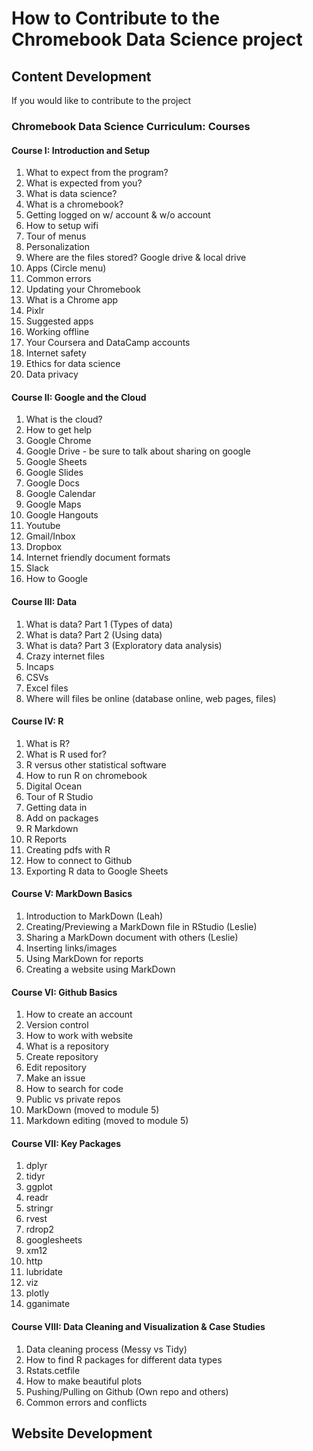 # How to Contribute to the Chromebook Data Science project

## Content Development
If you would like to contribute to the project 



### Chromebook Data Science Curriculum: Courses
#### Course I: Introduction and Setup
1. What to expect from the program?
2. What is expected from you?
3. What is data science?
4. What is a chromebook?
5. Getting logged on w/ account & w/o account
6. How to setup wifi
7. Tour of menus
8. Personalization
9. Where are the files stored? Google drive & local drive
10. Apps (Circle menu)
11. Common errors
12. Updating your Chromebook
13. What is a Chrome app
14. Pixlr
15. Suggested apps
16. Working offline
17. Your Coursera and DataCamp accounts
18. Internet safety
19. Ethics for data science
20. Data privacy

#### Course II: Google and the Cloud
1. What is the cloud?
2. How to get help
3. Google Chrome
4. Google Drive - be sure to talk about sharing on google
5. Google Sheets
6. Google Slides
7. Google Docs
8. Google Calendar
9. Google Maps
10. Google Hangouts
11. Youtube
12. Gmail/Inbox
13. Dropbox
14. Internet friendly document formats
15. Slack
16. How to Google

#### Course III: Data
1. What is data? Part 1 (Types of data)
2. What is data? Part 2 (Using data)
3. What is data? Part 3 (Exploratory data analysis)
4. Crazy internet files
5. Incaps
6. CSVs
7. Excel files
8. Where will files be online (database online, web pages, files)

#### Course IV: R
1. What is R?
2. What is R used for?
3. R versus other statistical software
4. How to run R on chromebook
5. Digital Ocean
6. Tour of R Studio
7. Getting data in
8. Add on packages
9. R Markdown
10. R Reports
11. Creating pdfs with R
12. How to connect to Github
13. Exporting R data to Google Sheets

#### Course V: MarkDown Basics
1. Introduction to MarkDown (Leah)
2. Creating/Previewing a MarkDown file in RStudio (Leslie)
3. Sharing a MarkDown document with others (Leslie)
4. Inserting links/images
5. Using MarkDown for reports
6. Creating a website using MarkDown


#### Course VI: Github Basics
1. How to create an account
2. Version control
3. How to work with website
4. What is a repository
5. Create repository
6. Edit repository
7. Make an issue
8. How to search for code
9. Public vs private repos
10. MarkDown (moved to module 5)
11. Markdown editing (moved to module 5)

#### Course VII: Key Packages
1. dplyr
2. tidyr
3. ggplot
4. readr
5. stringr
6. rvest
7. rdrop2
8. googlesheets
9. xm12
10. http
11. lubridate
12. viz
13. plotly
14. gganimate

#### Course VIII: Data Cleaning and Visualization & Case Studies
1. Data cleaning process (Messy vs Tidy)
2. How to find R packages for different data types
3. Rstats.cetfile
4. How to make beautiful plots
5. Pushing/Pulling on Github (Own repo and others)
6. Common errors and conflicts





## Website Development





## 



